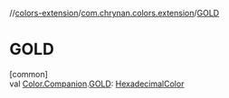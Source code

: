 //[colors-extension](../../index.md)/[com.chrynan.colors.extension](index.md)/[GOLD](-g-o-l-d.md)

# GOLD

[common]\
val [Color.Companion](../../../colors-core/colors-core/com.chrynan.colors/-color/-companion/index.md).[GOLD](-g-o-l-d.md): [HexadecimalColor](../../../colors-core/colors-core/com.chrynan.colors/-hexadecimal-color/index.md)
